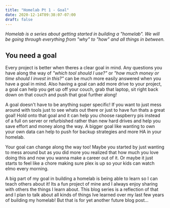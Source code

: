 ```yaml
---
title: "Homelab Pt 1 - Goal"
date: 2020-12-14T09:38:07-07:00
draft: false
---
```

_Homelab is a series about getting started in building a "homelab". We will be going through everything from "why" to "how" and all things in between._

## You need a goal
Every project is better when theres a clear goal in mind. Any questions you have
along the way of _"which tool should I use?"_ or _"how much money or time should I
invest in this?"_ can be much more easily answered when you have a goal in mind.
Also having a goal can add more drive to your project, a goal can help you get
up off your couch, grab that laptop, sit right back down on that couch and push
that goal further along!

A goal doesn't have to be anything super specific! If you want to just mess
around with tools just to see whats out there or just to have fun thats a great
goal! Hold onto that goal and it can help you choose raspberry pis instead of a
full on server or refurbished rather than new hard drives and help you save
effort and money along the way. A bigger goal like wanting to own your own data
can help to push for backup strategies and more HA in your homelab.

Your goal can change along the way too! Maybe you started by just wanting to
mess around but as you did more you realized that how much you love doing this
and now you wanna make a career out of it. Or maybe it just starts to feel like
a chore making sure plex is up so your kids can watch elmo every morning.

A big part of my goal in building a homelab is being able to learn so I can
teach others about it! Its a fun project of mine and I always enjoy sharing with
others the things I learn about. This blog series is a reflection of that and I
plan to talk about all kinds of things Ive learned over my last few years of
building my homelab! But that is for yet another future blog post...
